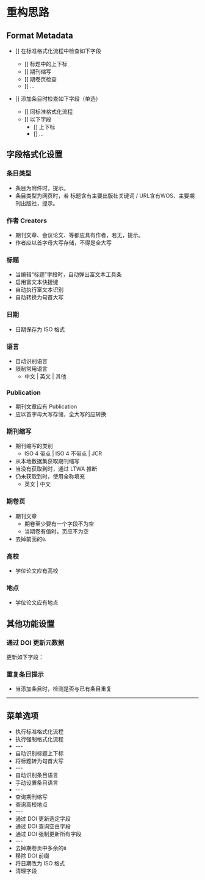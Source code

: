 # 重构思路

## Format Metadata

- [] 在标准格式化流程中检查如下字段
  - [] 标题中的上下标
  - [] 期刊缩写
  - [] 期卷页检查
  - [] ...

- [] 添加条目时检查如下字段（单选）
  - [] 同标准格式化流程
  - [] 以下字段
    - [] 上下标
    - [] ...

## 字段格式化设置

### 条目类型

- 条目为附件时，提示。
- 条目类型为网页时，若 标题含有主要出版社关键词 / URL含有WOS、主要期刊出版社，提示。

### 作者 Creators

- 期刊文章、会议论文、等都应具有作者，若无，提示。
- 作者应以首字母大写存储，不得是全大写

### 标题

- 当编辑“标题”字段时，自动弹出富文本工具条
- 启用富文本快捷键
- 自动执行富文本识别
- 自动转换为句首大写

### 日期

- 日期保存为 ISO 格式

### 语言

- 自动识别语言
- 限制常用语言
  - 中文 | 英文 | 其他

### Publication

- 期刊文章应有 Publication
- 应以首字母大写存储，全大写的应转换

### 期刊缩写

- 期刊缩写的类别
  - ISO 4 带点 | ISO 4 不带点 | JCR
- 从本地数据集获取期刊缩写
- 当没有获取到时，通过 LTWA 推断
- 仍未获取到时，使用全称填充
  - 英文 | 中文

### 期卷页

- 期刊文章
  - 期卷至少要有一个字段不为空
  - 当期卷有值时，页应不为空
- 去掉前面的`0`.

### 高校

- 学位论文应有高校

### 地点

- 学位论文应有地点

## 其他功能设置

### 通过 DOI 更新元数据

更新如下字段：

### 重复条目提示

- 当添加条目时，检测是否与已有条目重复

---

## 菜单选项

- 执行标准格式化流程
- 执行强制格式化流程
- \---
- 自动识别标题上下标
- 将标题转为句首大写
- \---
- 自动识别条目语言
- 手动设置条目语言
- \---
- 查询期刊缩写
- 查询高校地点
- \---
- 通过 DOI 更新选定字段
- 通过 DOI 查询空白字段
- 通过 DOI 强制更新所有字段
- \---
- 去掉期卷页中多余的`0`
- 移除 DOI 前缀
- 将日期改为 ISO 格式
- 清理字段
